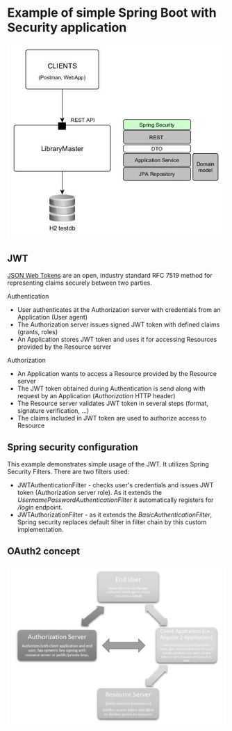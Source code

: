 # Example of simple Spring Boot with Security application 
![design](docs/images/LM-library-module-security-overview.jpg)

## JWT
[JSON Web Tokens](https://jwt.io/) are an open, industry standard RFC 7519 method for representing claims securely between two parties.

Authentication
* User authenticates at the Authorization server with credentials from an Application (User agent)
* The Authorization server issues signed JWT token with defined claims (grants, roles)
* An Application stores JWT token and uses it for accessing Resources provided by the Resource server

Authorization
* An Application wants to access a Resource provided by the Resource server
* The JWT token obtained during Authentication is send along with request by an Application (_Authorization_ HTTP header)
* The Resource server validates JWT token in several steps (format, signature verification, ...)
* The claims included in JWT token are used to authorize access to Resource    

## Spring security configuration

This example demonstrates simple usage of the JWT. It utilizes Spring Security Filters. There are two filters used:
* JWTAuthenticationFilter - checks user's credentials and issues JWT token (Authorization server role). As it extends the
  _UsernamePasswordAuthenticationFilter_ it automatically registers for _/login_ endpoint.
* JWTAuthorizationFilter - as it extends the _BasicAuthenticationFilter_, Spring security replaces default filter in filter 
  chain by this custom implementation. 
 

## OAuth2 concept
![oauth2](docs/images/OAuth_concept.PNG)

